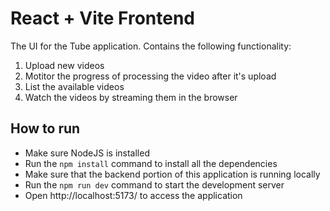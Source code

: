 # React + Vite Frontend

The UI for the Tube application. Contains the following functionality:

1. Upload new videos
1. Motitor the progress of processing the video after it's upload
1. List the available videos
1. Watch the videos by streaming them in the browser

## How to run

- Make sure NodeJS is installed
- Run the `npm install` command to install all the dependencies
- Make sure that the backend portion of this application is running locally
- Run the `npm run dev` command to start the development server
- Open http://localhost:5173/ to access the application
